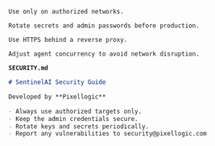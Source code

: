

    Use only on authorized networks.

    Rotate secrets and admin passwords before production.

    Use HTTPS behind a reverse proxy.

    Adjust agent concurrency to avoid network disruption.
**`SECURITY.md`**
```markdown
# SentinelAI Security Guide

Developed by **Pixellogic**

- Always use authorized targets only.
- Keep the admin credentials secure.
- Rotate keys and secrets periodically.
- Report any vulnerabilities to security@pixellogic.com
